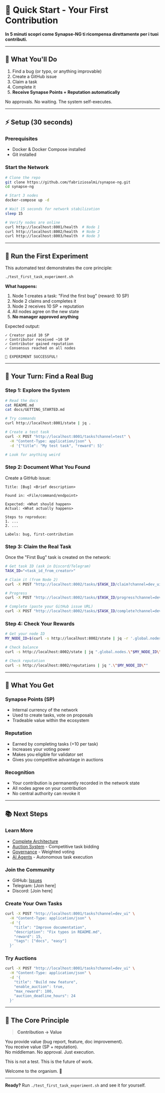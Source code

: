 # 🚀 Quick Start - Your First Contribution

**In 5 minuti scopri come Synapse-NG ti ricompensa direttamente per i tuoi contributi.**

---

## 🎯 What You'll Do

1. Find a bug (or typo, or anything improvable)
2. Create a GitHub issue
3. Claim a task
4. Complete it
5. **Receive Synapse Points + Reputation automatically**

No approvals. No waiting. The system self-executes.

---

## ⚡ Setup (30 seconds)

### Prerequisites
- Docker & Docker Compose installed
- Git installed

### Start the Network

```bash
# Clone the repo
git clone https://github.com/fabriziosalmi/synapse-ng.git
cd synapse-ng

# Start 3 nodes
docker-compose up -d

# Wait 15 seconds for network stabilization
sleep 15

# Verify nodes are online
curl http://localhost:8001/health  # Node 1
curl http://localhost:8002/health  # Node 2
curl http://localhost:8003/health  # Node 3
```

---

## 🧪 Run the First Experiment

This automated test demonstrates the core principle:

```bash
./test_first_task_experiment.sh
```

**What happens:**
1. Node 1 creates a task: "Find the first bug" (reward: 10 SP)
2. Node 2 claims and completes it
3. Node 2 receives 10 SP + reputation
4. All nodes agree on the new state
5. **No manager approved anything**

Expected output:
```
✓ Creator paid 10 SP
✓ Contributor received ~10 SP
✓ Contributor gained reputation
✓ Consensus reached on all nodes

🎉 EXPERIMENT SUCCESSFUL!
```

---

## 🐛 Your Turn: Find a Real Bug

### Step 1: Explore the System

```bash
# Read the docs
cat README.md
cat docs/GETTING_STARTED.md

# Try commands
curl http://localhost:8001/state | jq .

# Create a test task
curl -X POST "http://localhost:8001/tasks?channel=test" \
  -H "Content-Type: application/json" \
  -d '{"title": "My test task", "reward": 5}'

# Look for anything weird
```

### Step 2: Document What You Found

Create a GitHub issue:
```
Title: [Bug] <Brief description>

Found in: <File/command/endpoint>

Expected: <What should happen>
Actual: <What actually happens>

Steps to reproduce:
1. ...
2. ...

Labels: bug, first-contribution
```

### Step 3: Claim the Real Task

Once the "First Bug" task is created on the network:

```bash
# Get task ID (ask in Discord/Telegram)
TASK_ID="<task_id_from_creator>"

# Claim it (from Node 2)
curl -X POST "http://localhost:8002/tasks/$TASK_ID/claim?channel=dev_ui"

# Progress
curl -X POST "http://localhost:8002/tasks/$TASK_ID/progress?channel=dev_ui"

# Complete (paste your GitHub issue URL)
curl -X POST "http://localhost:8002/tasks/$TASK_ID/complete?channel=dev_ui"
```

### Step 4: Check Your Rewards

```bash
# Get your node ID
MY_NODE_ID=$(curl -s http://localhost:8002/state | jq -r '.global.nodes | keys[0]')

# Check balance
curl -s http://localhost:8002/state | jq ".global.nodes.\"$MY_NODE_ID\".balance"

# Check reputation
curl -s http://localhost:8002/reputations | jq ".\"$MY_NODE_ID\""
```

---

## 🎁 What You Get

### Synapse Points (SP)
- Internal currency of the network
- Used to create tasks, vote on proposals
- Tradeable value within the ecosystem

### Reputation
- Earned by completing tasks (+10 per task)
- Increases your voting power
- Makes you eligible for validator set
- Gives you competitive advantage in auctions

### Recognition
- Your contribution is permanently recorded in the network state
- All nodes agree on your contribution
- No central authority can revoke it

---

## 📚 Next Steps

### Learn More
- [Complete Architecture](docs/SYNAPSE_COMPLETE_ARCHITECTURE.md)
- [Auction System](docs/AUCTION_SYSTEM.md) - Competitive task bidding
- [Governance](docs/GOVERNANCE_SYSTEM.md) - Weighted voting
- [AI Agents](docs/AI_AGENT.md) - Autonomous task execution

### Join the Community
- GitHub: [Issues](https://github.com/fabriziosalmi/synapse-ng/issues)
- Telegram: [Join here]
- Discord: [Join here]

### Create Your Own Tasks
```bash
curl -X POST "http://localhost:8001/tasks?channel=dev_ui" \
  -H "Content-Type: application/json" \
  -d '{
    "title": "Improve documentation",
    "description": "Fix typos in README.md",
    "reward": 15,
    "tags": ["docs", "easy"]
  }'
```

### Try Auctions
```bash
curl -X POST "http://localhost:8001/tasks?channel=dev_ui" \
  -H "Content-Type: application/json" \
  -d '{
    "title": "Build new feature",
    "enable_auction": true,
    "max_reward": 100,
    "auction_deadline_hours": 24
  }'
```

---

## 🧬 The Core Principle

> **Contribution → Value**

You provide value (bug report, feature, doc improvement).  
You receive value (SP + reputation).  
No middleman. No approval. Just execution.

This is not a test. This is the future of work.

Welcome to the organism. 🌟

---

**Ready?** Run `./test_first_task_experiment.sh` and see it for yourself.
